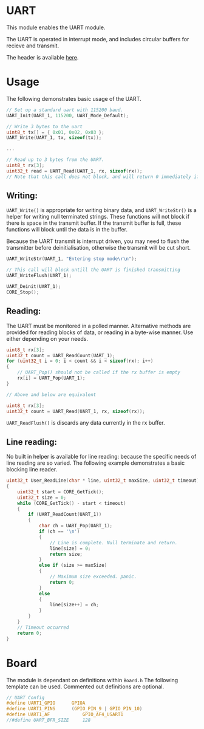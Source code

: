 # UART
This module enables the UART module.

The UART is operated in interrupt mode, and includes circular buffers for recieve and transmit.

The header is available [here](../Lib/TIM.h).

# Usage

The following demonstrates basic usage of the UART.

```c
// Set up a standard uart with 115200 baud.
UART_Init(UART_1, 115200, UART_Mode_Default);

// Write 3 bytes to the uart
uint8_t tx[] = { 0x01, 0x02, 0x03 };
UART_Write(UART_1, tx, sizeof(tx));

...

// Read up to 3 bytes from the UART.
uint8_t rx[3];
uint32_t read = UART_Read(UART_1, rx, sizeof(rx));
// Note that this call does not block, and will return 0 immediately if the uart is empty.
```

## Writing:

`UART_Write()` is appropriate for writing binary data, and `UART_WriteStr()` is a helper for writing null terminated strings. These functions will not block if there is space in the transmit buffer. If the transmit buffer is full, these functions will block until the data is in the buffer.

Because the UART transmit is interrupt driven, you may need to flush the transmitter before deinitialisation, otherwise the transmit will be cut short.

```c
UART_WriteStr(UART_1, "Entering stop mode\r\n");

// This call will block untill the UART is finished transmitting
UART_WriteFlush(UART_1);

UART_Deinit(UART_1);
CORE_Stop();
```

## Reading:

The UART must be monitored in a polled manner. Alternative methods are provided for reading blocks of data, or reading in a byte-wise manner. Use either depending on your needs.

```c
uint8_t rx[3];
uint32_t count = UART_ReadCount(UART_1);
for (uint32_t i = 0; i < count && i < sizeof(rx); i++)
{
    // UART_Pop() should not be called if the rx buffer is empty
    rx[i] = UART_Pop(UART_1);
}

// Above and below are equivalent

uint8_t rx[3];
uint32_t count = UART_Read(UART_1, rx, sizeof(rx));
```

`UART_ReadFlush()` is discards any data currently in the rx buffer.

## Line reading:

No built in helper is available for line reading: because the specific needs of line reading are so varied. The following example demonstrates a basic blocking line reader. 

```c
uint32_t User_ReadLine(char * line, uint32_t maxSize, uint32_t timeout)
{
    uint32_t start = CORE_GetTick();
    uint32_t size = 0;
    while (CORE_GetTick() - start < timeout)
    {
        if (UART_ReadCount(UART_1))
        {
            char ch = UART_Pop(UART_1);
            if (ch == '\n')
            {
                // Line is complete. Null terminate and return.
                line[size] = 0;
                return size;
            }
            else if (size >= maxSize)
            {
                // Maximum size exceeded. panic.
                return 0;
            }
            else
            {
                line[size++] = ch;
            }
        }
    }
    // Timeout occurred
    return 0;
}
```

# Board

The module is dependant on definitions within `Board.h`
The following template can be used. Commented out definitions are optional.

```C
// UART Config
#define UART1_GPIO		GPIOA
#define UART1_PINS		(GPIO_PIN_9 | GPIO_PIN_10)
#define UART1_AF		    GPIO_AF4_USART1
//#define UART_BFR_SIZE     128
```